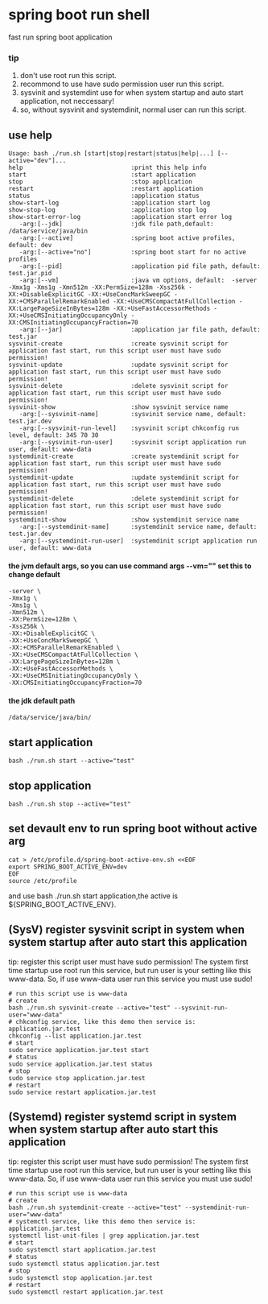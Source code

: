 # spring boot run shell
fast run spring boot application  
### tip
1. don't use root run this script.
2. recommond to use have sudo permission user run this script.
3. sysvinit and systemdint use for when system startup and auto start application, not neccessary!
4. so, without sysvinit and systemdinit, normal user can run this script.
## use help
```shell
Usage: bash ./run.sh [start|stop|restart|status|help|...] [--active="dev"]...
help                              :print this help info
start                             :start application
stop                              :stop application
restart                           :restart application
status                            :application status
show-start-log                    :application start log
show-stop-log                     :application stop log
show-start-error-log              :application start error log
   -arg:[--jdk]                   :jdk file path,default: /data/service/java/bin
   -arg:[--active]                :spring boot active profiles, default: dev
   -arg:[--active="no"]           :spring boot start for no active profiles
   -arg:[--pid]                   :application pid file path, default: test.jar.pid
   -arg:[--vm]                    :java vm options, default:  -server -Xmx1g -Xms1g -Xmn512m -XX:PermSize=128m -Xss256k -XX:+DisableExplicitGC -XX:+UseConcMarkSweepGC -XX:+CMSParallelRemarkEnabled -XX:+UseCMSCompactAtFullCollection -XX:LargePageSizeInBytes=128m -XX:+UseFastAccessorMethods -XX:+UseCMSInitiatingOccupancyOnly -XX:CMSInitiatingOccupancyFraction=70
   -arg:[--jar]                   :application jar file path, default: test.jar
sysvinit-create                   :create sysvinit script for application fast start, run this script user must have sudo permission!
sysvinit-update                   :update sysvinit script for application fast start, run this script user must have sudo permission!
sysvinit-delete                   :delete sysvinit script for application fast start, run this script user must have sudo permission!
sysvinit-show                     :show sysvinit service name
   -arg:[--sysvinit-name]         :sysvinit service name, default: test.jar.dev
   -arg:[--sysvinit-run-level]    :sysvinit script chkconfig run level, default: 345 70 30
   -arg:[--sysvinit-run-user]     :sysvinit script application run user, default: www-data
systemdinit-create                :create systemdinit script for application fast start, run this script user must have sudo permission!
systemdinit-update                :update systemdinit script for application fast start, run this script user must have sudo permission!
systemdinit-delete                :delete systemdinit script for application fast start, run this script user must have sudo permission!
systemdinit-show                  :show systemdinit service name
   -arg:[--systemdinit-name]      :systemdinit service name, default: test.jar.dev
   -arg:[--systemdinit-run-user]  :systemdinit script application run user, default: www-data
```
#### the jvm default args, so you can use command args --vm="" set this to change default
```shell
-server \
-Xmx1g \
-Xms1g \
-Xmn512m \
-XX:PermSize=128m \
-Xss256k \
-XX:+DisableExplicitGC \
-XX:+UseConcMarkSweepGC \
-XX:+CMSParallelRemarkEnabled \
-XX:+UseCMSCompactAtFullCollection \
-XX:LargePageSizeInBytes=128m \
-XX:+UseFastAccessorMethods \
-XX:+UseCMSInitiatingOccupancyOnly \
-XX:CMSInitiatingOccupancyFraction=70 
```
#### the jdk default path
```shell
/data/service/java/bin/
```
## start application
```shell
bash ./run.sh start --active="test"
```
## stop application
```shell
bash ./run.sh stop --active="test"
```
## set devault env to run spring boot without active arg
```shell
cat > /etc/profile.d/spring-boot-active-env.sh <<EOF
export SPRING_BOOT_ACTIVE_ENV=dev
EOF
source /etc/profile
```
and use bash ./run.sh start application,the active is ${SPRING_BOOT_ACTIVE_ENV}.
## (SysV) register sysvinit script in system when system startup after auto start this application
tip: register this script user must have sudo permission! The system first time startup use root run this service, but run user is your setting like this www-data. So, if use www-data user run this service you must use sudo!
```shell
# run this script use is www-data
# create 
bash ./run.sh sysvinit-create --active="test" --sysvinit-run-user="www-data"
# chkconfig service, like this demo then service is: application.jar.test
chkconfig --list application.jar.test
# start 
sudo service application.jar.test start 
# status
sudo service application.jar.test status
# stop
sudo service stop application.jar.test
# restart
sudo service restart application.jar.test
```
## (Systemd) register systemd script in system when system startup after auto start this application
tip: register this script user must have sudo permission! The system first time startup use root run this service, but run user is your setting like this www-data. So, if use www-data user run this service you must use sudo!
```shell
# run this script use is www-data
# create 
bash ./run.sh systemdinit-create --active="test" --systemdinit-run-user="www-data"
# systemctl service, like this demo then service is: application.jar.test
systemctl list-unit-files | grep application.jar.test
# start 
sudo systemctl start application.jar.test
# status
sudo systemctl status application.jar.test
# stop
sudo systemctl stop application.jar.test
# restart
sudo systemctl restart application.jar.test
```